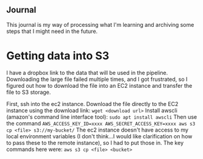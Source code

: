 ## Journal

This journal is my way of processing what I'm learning and archiving some steps that I might need in the future.

# Getting data into S3

I have a dropbox link to the data that will be used in the pipeline. Downloading the large file failed multiple times, and I got frustrated, so I figured out how to download the file into an EC2 instance and transfer the file to S3 storage.

First, ssh into the ec2 instance. Download the file directly to the EC2 instance using the download link:
``wget <download url>``
Install awscli (amazon's command line interface tool):
``sudo apt install awscli``
Then use the command 
``AWS_ACCESS_KEY_ID=xxxx AWS_SECRET_ACCESS_KEY=xxxx aws s3 cp <file> s3://my-bucket/``
The ec2 instance doesn't have access to my local environment variables (I don't think...I would like clarification on how to pass these to the remote instance), so I had to put those in. The key commands here were:
``aws s3 cp <file> <bucket>``

# 